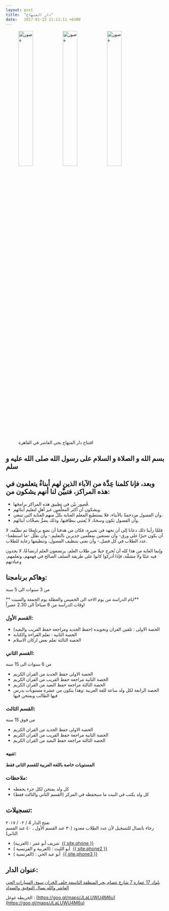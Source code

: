 ```yaml
---
layout: post
title:  "دار المنهاج"
date:   2017-01-23 11:11:11 +0300
---
```

<figure>
	<img style="width: 33%; float: left" src="{{ site.baseurl }}/assets/dar-al-minhaj-couloir1.jpg" alt="صورة">
	<img style="width: 33%; float: left" src="{{ site.baseurl }}/assets/dar-al-minhaj-entree-3.jpg" alt="صورة">
  <img style="width: 33%" src="{{ site.baseurl }}/assets/dar-al-minhaj-salle-1.jpg" alt="صورة">
	<figcaption>
افتتاح دار المنهاج بحي العاشر في القاهرة
	</figcaption>
</figure>

## بسم الله و الصلاة و السلام على رسول الله صلى الله عليه و سلم

## وبعد، فإنا كلمنا عِدَّة من الآباء الذين لهم أبناءٌ يتعلمون في هذه المراكز، فتبيَّن لنا أنهم يشكون من:

* قُصور بيّن في تطبيق هذه المراكز برامجَها.
* ويشكون أن أكثر المعلّمين غير أهلٍ لتعليم أبنائهم.
* وأن الفصول مزدحمةٌ بالأبناء، فلا يستطيع المعلم العناية بكلٍّ منهم العناية التي تنبغي.
* وأن الفصول تكون وسخةً، لا يُعتنى بنظافتها، وذلك يضرُّ بصحَّات أبنائهم.

فلمَّا رأينا ذلك دعانا إلى أن نجهد في تغييره، فكان من هدفنا أن نضع برنامجًا ثم نطبِّقه، لا أن يكون حبرًا على ورق- وأن نستعين بمعلّمين جديرين بالتعليم.- وأن نقلِّل -ما استطعنا- عدد الطلاب في كل فصل.- وأن نعنى بتنظيف الفصول، وتنظيمها رعاية للطلاب.

وإنما الغاية من هذا كله أن نُخرج جيلا من طلاب العلم، يرتضعون العلم ارتضاعًا، لا يجدون فيه عنَتًا ولا مشقَّة، فإذا أدركوا كانوا على طريقة السلف الصالح في فهمهم، وتعلمهم، وعبادتهم

## وهاكم برنامجنا:

من 3 سنوات الى 5 سنة

** ايام  الدراسة من يوم الاحد الى الخميس والعطلة يوم الجمعة والسبت**<br />
اوقات الدراسة من 8 صباحاً الى 2.30 عصراً

### القسم الأول:

* الحصة الاولى : تلقين القران وتجويده (حفظ الجديد ومراجعة حفظ القريب والبعيد)
* الحصة الثانية : تعلم القراءة والكتابة
* الحصة الثالثة تعلم بعض اركان الاسلام

### القسم الثاني:

من 6 سنوات الى 15 سنة

* الحصة الاولى حفظ الجديد من القران الكريم
* الحصة الثانية مراجعة حفظ القريب من القران الكريم
* الحصة الثالثة مراجعة حفظ البعيد من القران الكريم
* الحصة الرابعة لكل ولد ساعة للغة العربية :وهذا يتكون من عشرة مستويات يدرس فيها الطالب ويمتحن فيها

### القسم الثالث:

من فوق 15 سنة

* الحصة الاولى حفظ الجديد  من القران الكريم
* الحصة الثانية مراجعة حفظ القريب من القران الكريم
* الحصة الثالثة مراجعة حفظ البعيد من القران الكريم

### تنبيه:

**المستويات خاصة باللغة العربية للقسم الثانى فقط**

### ملاحظات:

* كل ولد يمتحن لكل جزء يحفظه
* كل ولد يكتب في البيت ما سيحفظه في المركز (القسم الثاني والثالث فقط)

## تسجيلات:

تفتح الدار 4 / ٠٢ / ٢٠١٧<br />
رجاء باتصال للتسجيل لأن عدد الطلاب معدود (٣٠ عند القسم الأول ، ٤٠ عند القسم الثاني)

* شريف أبو عمر : (العربية)   <a href="tel:{{ site.phone }}" target="_blank">{{ site.phone }}</a>
* أبو الليث : (العربية و الفرنسية )  <a href="tel:{{ site.phone2 }}" target="_blank">{{ site.phone2 }}</a>
* أبو عبد الحي : (الفرنسية )  <a href="tel:{{ site.phone3 }}" target="_blank">{{ site.phone3 }}</a>

## عنوان الدار:

[بلوك 17 عمارة 7 شارع عصام بحر
المنطقة التاسعة خلف الخزان سوق السيارات الحي العاشر
والله نسال التوفيق والسداد](https://goo.gl/maps/JLaLUWU4M6u)

الخريطة غوغل :
[https://goo.gl/maps/JLaLUWU4M6u](https://goo.gl/maps/JLaLUWU4M6u)
